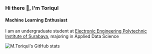 ### Hi there 👋, I'm Toriqul
#### Machine Learning Enthusiast

I am an undergraduate student at [Electronic Engineering Polytechnic Institute of Surabaya](https://pens.ac.id/), majoring in Applied Data Science

![M.Toriqul's GitHub stats](https://github-readme-stats.vercel.app/api?username=tmuchlissin&show_icons=true&theme=transparent)



